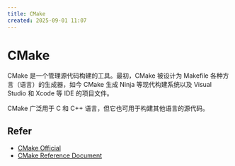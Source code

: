 ```yaml
---
title: CMake
created: 2025-09-01 11:07
---
```



<!-- markdownlint-disable MD025 -->

# CMake

CMake 是一个管理源代码构建的工具。最初，CMake 被设计为 Makefile 各种方言（语言）的生成器，如今 CMake 生成 Ninja 等现代构建系统以及 Visual Studio 和 Xcode 等 IDE 的项目文件。

CMake 广泛用于 C 和 C++ 语言，但它也可用于构建其他语言的源代码。

## Refer

- [CMake Official](https://cmake.org/)
- [CMake Reference Document](https://cmake.org/cmake/help/latest/)
